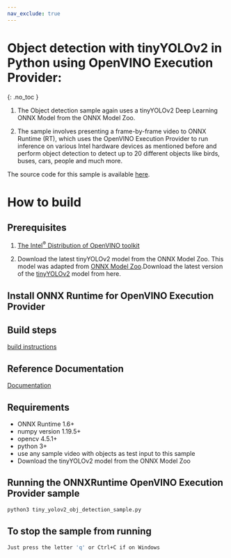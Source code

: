 ```yaml
---
nav_exclude: true
---
```


# Object detection with tinyYOLOv2 in Python using OpenVINO Execution Provider:
{: .no_toc }

1. The Object detection sample again uses a tinyYOLOv2 Deep Learning ONNX Model from the ONNX Model Zoo.
 
2. The sample involves presenting a frame-by-frame video to ONNX Runtime (RT), which uses the OpenVINO Execution Provider to run inference on various Intel hardware devices as mentioned before and perform object detection to detect up to 20 different objects like birds, buses, cars, people and much more.

The source code for this sample is available [here](https://github.com/microsoft/onnxruntime-inference-examples/tree/main/python/OpenVINO_EP/tiny_yolo_v2_object_detection).

# How to build

## Prerequisites
1. [The Intel<sup>®</sup> Distribution of OpenVINO toolkit](https://www.intel.com/content/www/us/en/developer/tools/openvino-toolkit/overview.html)

2. Download the latest tinyYOLOv2 model from the ONNX Model Zoo.
   This model was adapted from [ONNX Model Zoo](https://github.com/onnx/models).Download the latest version of the [tinyYOLOv2](https://github.com/onnx/models/tree/main/validated/vision/object_detection_segmentation/tiny-yolov2) model from here.

## Install ONNX Runtime for OpenVINO Execution Provider

## Build steps
[build instructions](../../execution-providers/OpenVINO-ExecutionProvider.md#build)


## Reference Documentation
[Documentation](../../execution-providers/OpenVINO-ExecutionProvider.md)


## Requirements

* ONNX Runtime 1.6+
* numpy version 1.19.5+
* opencv 4.5.1+
* python 3+
* use any sample video with objects as test input to this sample
* Download the tinyYOLOv2 model from the ONNX Model Zoo

## Running the ONNXRuntime OpenVINO Execution Provider sample

```bash
python3 tiny_yolov2_obj_detection_sample.py
```

## To stop the sample from running

```bash
Just press the letter 'q' or Ctrl+C if on Windows
```

